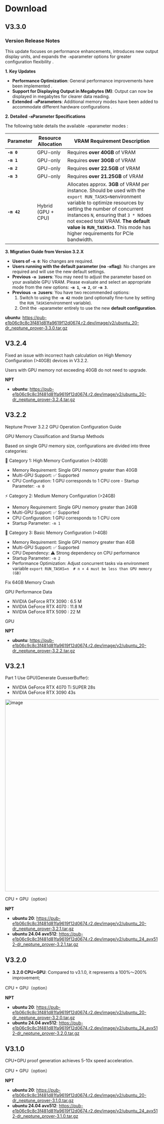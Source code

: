 # Download

## V3.3.0

### **Version Release Notes**

This update focuses on performance enhancements, introduces new output display units, and expands the `-m`parameter options for greater configuration flexibility .

**1. Key Updates**

- **Performance Optimization**: General performance improvements have been implemented .
- **Support for Displaying Output in Megabytes (M)**: Output can now be displayed in megabytes for clearer data reading.
- **Extended `-m`Parameters**: Additional memory modes have been added to accommodate different hardware configurations .

**2. Detailed `-m`Parameter Specifications**

The following table details the available `-m`parameter modes :

| Parameter   | Resource Allocation | VRAM Requirement Description                                 |
| ----------- | ------------------- | ------------------------------------------------------------ |
| **`-m 0`**  | GPU-only            | Requires **over 40GB** of VRAM                               |
| **`-m 1`**  | GPU-only            | Requires **over 30GB** of VRAM                               |
| **`-m 2`**  | GPU-only            | Requires **over 22.5GB** of VRAM                             |
| **`-m 3`**  | GPU-only            | Requires **over 21.25GB** of VRAM                            |
| **`-m 42`** | Hybrid (GPU + CPU)  | Allocates approx. **3GB** of VRAM per instance. Should be used with the `export RUN_TASKS=N`environment variable to optimize resources by setting the number of concurrent instances `N`, ensuring that `3 * N`does not exceed total VRAM. **The default value is `RUN_TASKS=3`**. This mode has higher requirements for PCIe bandwidth. |

**3. Migration Guide from Version 3.2.X**

- **Users of `-m 0`**: No changes are required.
- **Users running with the default parameter (no `-m`flag)**: No changes are required and will use the new default settings.
- **Previous `-m 1`users**: You may need to adjust the parameter based on your available GPU VRAM. Please evaluate and select an appropriate mode from the new options: **`-m 1`**, **`-m 2`**, or **`-m 3`**.
- **Previous `-m 2`users**: You have two recommended options:
  1. Switch to using the **`-m 42`** mode (and optionally fine-tune by setting the `RUN_TASKS`environment variable).
  2. Omit the `-m`parameter entirely to use the new **default configuration**.


**ubuntu**: https://pub-e1b06c9c8c3f481d81fa9619f12d0674.r2.dev/image/v2/ubuntu_20-dr_neptune_prover-3.3.0.tar.gz

## V3.2.4
Fixed an issue with incorrect hash calculation on High Memory Configuration (>40GB) devices in V3.2.2.

Users with GPU memory not exceeding 40GB do not need to upgrade.

**NPT**
- **ubuntu**: https://pub-e1b06c9c8c3f481d81fa9619f12d0674.r2.dev/image/v2/ubuntu_20-dr_neptune_prover-3.2.4.tar.gz

## V3.2.2

Neptune Prover 3.2.2 GPU Operation Configuration Guide

GPU Memory Classification and Startup Methods

Based on single GPU memory size, configurations are divided into three categories:

🚀 Category 1: High Memory Configuration (>40GB)

- ​Memory Requirement: Single GPU memory greater than 40GB
- Multi-GPU Support: ✅ Supported
- CPU Configuration: 1 GPU corresponds to 1 CPU core
​- Startup Parameter: `-m 0`

⚡ Category 2: Medium Memory Configuration (>24GB)

- ​Memory Requirement: Single GPU memory greater than 24GB
- Multi-GPU Support: ✅ Supported
- CPU Configuration: 1 GPU corresponds to 1 CPU core
- Startup Parameter: `-m 1`

🔧 Category 3: Basic Memory Configuration (>4GB)

- ​Memory Requirement: Single GPU memory greater than 4GB
- Multi-GPU Support: ✅ Supported
- CPU Dependency: ⚠️ Strong dependency on CPU performance
- Startup Parameter: `-m 2`
- Performance Optimization: Adjust concurrent tasks via environment variable `export RUN_TASKS=n  # n × 4 must be less than GPU memory (GB)`

Fix 64GB Memory Crash

GPU Performance Data
-	NVIDIA GeForce RTX 3090 : 6.5 M
-	NVIDIA GeForce RTX 4070 : 11.8 M
-	NVIDIA GeForce RTX 5090 : 22 M


GPU

**NPT**
- **ubuntu**: https://pub-e1b06c9c8c3f481d81fa9619f12d0674.r2.dev/image/v2/ubuntu_20-dr_neptune_prover-3.2.2.tar.gz


## V3.2.1
Part 1 Use GPU(Generate GuesserBuffer):
-	NVIDIA GeForce RTX 4070 Ti SUPER  28s
-	NVIDIA GeForce RTX 3090           43s

<img width="1082" height="626" alt="image" src="https://github.com/user-attachments/assets/4ffaf4a3-b18a-424a-a243-89da744d1738" />


CPU + GPU（option）

**NPT**
- **ubuntu 20**: https://pub-e1b06c9c8c3f481d81fa9619f12d0674.r2.dev/image/v2/ubuntu_20-dr_neptune_prover-3.2.1.tar.gz
- **ubuntu 24.04 avx512**: https://pub-e1b06c9c8c3f481d81fa9619f12d0674.r2.dev/image/v2/ubuntu_24_avx512-dr_neptune_prover-3.2.1.tar.gz

## V3.2.0
- **3.2.0 CPU+GPU**:​ Compared to v3.1.0, it represents a 100%～200% improvement;


CPU + GPU（option）

**NPT**
- **ubuntu 20**: https://pub-e1b06c9c8c3f481d81fa9619f12d0674.r2.dev/image/v2/ubuntu_20-dr_neptune_prover-3.2.0.tar.gz
- **ubuntu 24.04 avx512**: https://pub-e1b06c9c8c3f481d81fa9619f12d0674.r2.dev/image/v2/ubuntu_24_avx512-dr_neptune_prover-3.2.0.tar.gz

## V3.1.0

CPU+GPU proof generation achieves 5-10x speed acceleration.

CPU + GPU（option）

**NPT**
- **ubuntu 20**: https://pub-e1b06c9c8c3f481d81fa9619f12d0674.r2.dev/image/v2/ubuntu_20-dr_neptune_prover-3.1.0.tar.gz
- **ubuntu 24.04 avx512**: https://pub-e1b06c9c8c3f481d81fa9619f12d0674.r2.dev/image/v2/ubuntu_24_avx512-dr_neptune_prover-3.1.0.tar.gz
